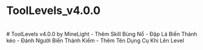# ToolLevels_v4.0.0
<br>
# ToolLevels v4.0.0 by MineLight
- Thêm Skill Bùng Nổ
- Đập Lá Biến Thành kéo
- Đánh Người Biến Thành Kiếm
- Thêm Tên Dụng Cụ Khi Lên Level
